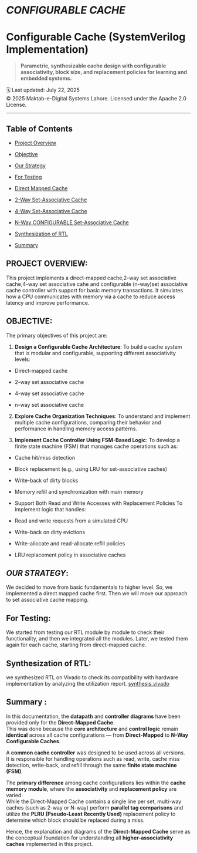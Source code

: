 # ***CONFIGURABLE CACHE***
# Configurable Cache (SystemVerilog Implementation)

> **Parametric, synthesizable cache design with configurable associativity, block size, and replacement policies for learning and embedded systems.**

🗓️ Last updated: July 22, 2025  
© 2025 Maktab-e-Digital Systems Lahore. Licensed under the Apache 2.0 License.

---

##  Table of Contents
- [Project Overview](#project-overview)
- [Objective](#objective)
- [Our Strategy](#our-strategy)
- [For Testing](#for-testing)
- [Direct Mapped Cache](../readme.md)

  
- [2-Way Set-Associative Cache](https://github.com/meds-ee-uet/Configurable-Cache/blob/main/2-WAY%20SET_ASSOCIATIVE%20CACHE/README2.md)
 
- [4-Way Set-Associative Cache](https://github.com/meds-ee-uet/Configurable-Cache/blob/main/4_SET_ASSOCIATIVE_CACHE/README.md)
- [N-Way CONFIGURABLE Set-Associative Cache](https://github.com/meds-ee-uet/Configurable-Cache/tree/main/configurable(n-way)_set-associative_cache#readme)
 
- [Synthesization of RTL](#synthesization-of-rtl)
- [Summary](#Summary)














## **PROJECT OVERVIEW**:
This project implements a direct-mapped cache,2-way set associative cache,4-way set associative cahe and configurable (n-way)set associative cache controller with support for basic memory transactions. It simulates how a CPU communicates with memory via a cache to reduce access latency and improve performance. 

## OBJECTIVE:
The primary objectives of this project are:

1. **Design a Configurable Cache Architecture**: 
To build a cache system that is modular and configurable, supporting different associativity levels:

- Direct-mapped cache

- 2-way set associative cache

- 4-way set associative cache
- n-way set associative cache

2. **Explore Cache Organization Techniques**: 
To understand and implement multiple cache configurations, comparing their behavior and performance in handling memory access patterns.

3. **Implement Cache Controller Using FSM-Based Logic**: 
To develop a finite state machine (FSM) that manages cache operations such as:

- Cache hit/miss detection

- Block replacement (e.g., using LRU for set-associative caches)

- Write-back of dirty blocks

- Memory refill and synchronization with main memory

- Support Both Read and Write Accesses with Replacement Policies
To implement logic that handles:

- Read and write requests from a simulated CPU

- Write-back on dirty evictions

- Write-allocate and read-allocate refill policies

- LRU replacement policy in associative caches

## ***OUR STRATEGY***:
We decided to move from basic fundamentals to higher level. So, we implemented a direct mapped cache first. Then we will move our approach to set associative cache mapping.

## For Testing:
We started from testing our RTL module by module to check their functionality, and then we integrated all the modules. Later, we tested them again for each cache, starting from direct-mapped cache.





## Synthesization of RTL:
we synthesized RTL on Vivado to check its compatibility with hardware implementation by analyzing the utilization report.
[synthesis_vivado](https://github.com/ee-uet/configurable-cache/tree/388368cb34323a59cb31c21528f4e31c361c0388/synthesis_vivado)

## Summary :


In this documentation, the **datapath** and **controller diagrams** have been provided only for the **Direct-Mapped Cache**.  
This was done because the **core architecture** and **control logic** remain **identical** across all cache configurations — from **Direct-Mapped** to **N-Way Configurable Caches**.

A **common cache controller** was designed to be used across all versions.  
It is responsible for handling operations such as read, write, cache miss detection, write-back, and refill through the same **finite state machine (FSM)**.

The **primary difference** among cache configurations lies within the **cache memory module**, where the **associativity** and **replacement policy** are varied.  
While the Direct-Mapped Cache contains a single line per set, multi-way caches (such as 2-way or N-way) perform **parallel tag comparisons** and utilize the **PLRU (Pseudo-Least Recently Used)** replacement policy to determine which block should be replaced during a miss.

Hence, the explanation and diagrams of the **Direct-Mapped Cache** serve as the conceptual foundation for understanding all **higher-associativity caches** implemented in this project.

























  





